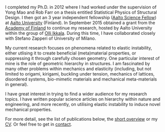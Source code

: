I completed my Ph.D. in 2012 where I had worked under the supervision of Yong Mao and Rob Farr on a thesis entitled Statistical Physics of Structural Design. I then got an 3 year independent fellowship ([Aalto Science Fellow][ascifellow]) at [Aalto University][aalto] (Finland). In September 2015 obtained a grant from the [Academy of Finland][aka] to continue my research, hosted by Aalto University within the group of [Olli Ikkala][olli]. During this time, I have collaborated closely with Stefano Zapperi of University of Milano.

My current research focuses on phenomena related to elastic instability, either utlising it to create beneficial (meta)material properties, or suppressing it through carefully chosen geometry. One particular interest of mine is the role of geometric hierarchy in structures. I am fascinated by many other problems within mechanics and elasticity (including, but not limited to origami, kirigami, buckling under tension, mechanics of lattices, disordered systems, bio-mimetic materials and mechanical meta-materials in general).

I have great interest in trying to find a wider audience for my research topics. I have written popular science articles on hierarchy within nature and engineering, and more recently, on utilising elastic instability to induce novel mechanical properties.

For more detail, see the list of publications below, the [short overview][bio] or my [CV][cv]. Or feel free to get in [contact][contact].

[aalto]: http://aalto.fi/
[asci]: http://asci.aalto.fi/
[ascifellow]: http://asci.aalto.fi/en/science-fellows/
[cv]: /CV/
[bio]: bio
[contact]: /contact/
[aka]:http://www.aka.fi/en
[olli]:http://physics.aalto.fi/groups/molmat/
